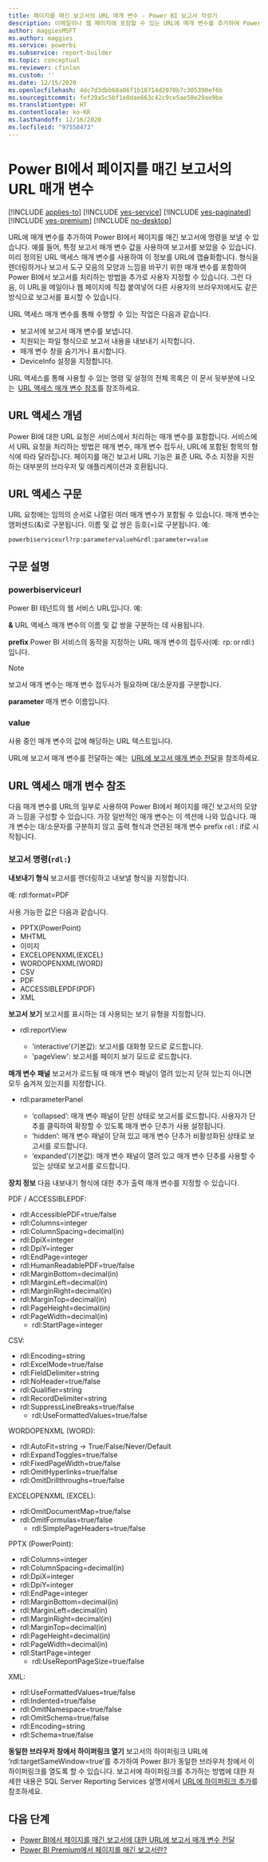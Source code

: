 ```yaml
---
title: 페이지를 매긴 보고서의 URL 매개 변수 - Power BI 보고서 작성기
description: 이메일이나 웹 페이지에 포함할 수 있는 URL에 매개 변수를 추가하여 Power BI에서 페이지를 매긴 보고서에 명령을 보내는 방법에 대해 알아봅니다.
author: maggiesMSFT
ms.author: maggies
ms.service: powerbi
ms.subservice: report-builder
ms.topic: conceptual
ms.reviewer: cfinlan
ms.custom: ''
ms.date: 12/15/2020
ms.openlocfilehash: 4dc7d3dbb68a06f1b18714d2070b7c305390ef6b
ms.sourcegitcommit: fef29a5c5bf1e0dae663c42c9ce5ae50e29ae9be
ms.translationtype: HT
ms.contentlocale: ko-KR
ms.lasthandoff: 12/16/2020
ms.locfileid: "97558473"
---
```

# <a name="url-parameters-in-paginated-reports-in-power-bi"></a>Power BI에서 페이지를 매긴 보고서의 URL 매개 변수

[!INCLUDE [applies-to](../includes/applies-to.md)] [!INCLUDE [yes-service](../includes/yes-service.md)] [!INCLUDE [yes-paginated](../includes/yes-paginated.md)] [!INCLUDE [yes-premium](../includes/yes-premium.md)] [!INCLUDE [no-desktop](../includes/no-desktop.md)] 

URL에 매개 변수를 추가하여 Power BI에서 페이지를 매긴 보고서에 명령을 보낼 수 있습니다. 예를 들어, 특정 보고서 매개 변수 값을 사용하여 보고서를 보았을 수 있습니다. 미리 정의된 URL 액세스 매개 변수를 사용하여 이 정보를 URL에 캡슐화합니다. 형식을 렌더링하거나 보고서 도구 모음의 모양과 느낌을 바꾸기 위한 매개 변수를 포함하여 Power BI에서 보고서를 처리하는 방법을 추가로 사용자 지정할 수 있습니다. 그런 다음, 이 URL을 메일이나 웹 페이지에 직접 붙여넣어 다른 사용자의 브라우저에서도 같은 방식으로 보고서를 표시할 수 있습니다. 

URL 액세스 매개 변수를 통해 수행할 수 있는 작업은 다음과 같습니다. 

- 보고서에 보고서 매개 변수를 보냅니다. 
- 지원되는 파일 형식으로 보고서 내용을 내보내기 시작합니다. 
- 매개 변수 창을 숨기거나 표시합니다. 
- DeviceInfo 설정을 지정합니다. 

URL 액세스를 통해 사용할 수 있는 명령 및 설정의 전체 목록은 이 문서 뒷부분에 나오는  [URL 액세스 매개 변수 참조](#url-access-parameter-reference)를 참조하세요. 

## <a name="url-access-concepts"></a>URL 액세스 개념 

Power BI에 대한 URL 요청은 서비스에서 처리하는 매개 변수를 포함합니다. 서비스에서 URL 요청을 처리하는 방법은 매개 변수, 매개 변수 접두사, URL에 포함된 항목의 형식에 따라 달라집니다. 페이지를 매긴 보고서 URL 기능은 표준 URL 주소 지정을 지원하는 대부분의 브라우저 및 애플리케이션과 호환됩니다. 

## <a name="url-access-syntax"></a>URL 액세스 구문 

URL 요청에는 임의의 순서로 나열된 여러 매개 변수가 포함될 수 있습니다. 매개 변수는 앰퍼샌드(&)로 구분됩니다. 이름 및 값 쌍은 등호(=)로 구분됩니다. 예:

```
powerbiserviceurl?rp:parametervalueh&rdl:parameter=value  
```

## <a name="syntax-description"></a>구문 설명 

### <a name="powerbiserviceurl"></a>powerbiserviceurl 

Power BI 테넌트의 웹 서비스 URL입니다. 예: 

**&** URL 액세스 매개 변수의 이름 및 값 쌍을 구분하는 데 사용됩니다.

**prefix** Power BI 서비스의 동작을 지정하는 URL 매개 변수의 접두사(예:  rp: or rdl:)입니다. 

> [!NOTE]
> 보고서 매개 변수는 매개 변수 접두사가 필요하며 대/소문자를 구분합니다. 

**parameter** 매개 변수 이름입니다. 

### <a name="value"></a>value 

사용 중인 매개 변수의 값에 해당하는 URL 텍스트입니다. 

URL에 보고서 매개 변수를 전달하는 예는  [URL에 보고서 매개 변수 전달](report-builder-url-pass-parameters.md)을 참조하세요.

## <a name="url-access-parameter-reference"></a>URL 액세스 매개 변수 참조

다음 매개 변수를 URL의 일부로 사용하여 Power BI에서 페이지를 매긴 보고서의 모양과 느낌을 구성할 수 있습니다. 가장 일반적인 매개 변수는 이 섹션에 나와 있습니다. 매개 변수는 대/소문자를 구분하지 않고 출력 형식과 연관된 매개 변수 prefix `rdl:` if로 시작됩니다.  

### <a name="report-commands-rdl"></a>보고서 명령(`rdl:`) 

**내보내기 형식** 보고서를 렌더링하고 내보낼 형식을 지정합니다.

예: rdl:format=PDF

사용 가능한 값은 다음과 같습니다.
 
- PPTX(PowerPoint)
- MHTML 
- 이미지 
- EXCELOPENXML(EXCEL) 
- WORDOPENXML(WORD) 
- CSV 
- PDF 
- ACCESSIBLEPDF(PDF)
- XML 

**보고서 보기** 보고서를 표시하는 데 사용되는 보기 유형을 지정합니다.

-   rdl:reportView

    - 'interactive'(기본값): 보고서를 대화형 모드로 로드합니다.
    - 'pageView': 보고서를 페이지 보기 모드로 로드합니다.

**매개 변수 패널** 보고서가 로드될 때 매개 변수 패널이 열려 있는지 닫혀 있는지 아니면 모두 숨겨져 있는지를 지정합니다.

-   rdl:parameterPanel

    - ‘collapsed’: 매개 변수 패널이 닫힌 상태로 보고서를 로드합니다. 사용자가 단추를 클릭하여 확장할 수 있도록 매개 변수 단추가 사용 설정됩니다.
    - ‘hidden’: 매개 변수 패널이 닫혀 있고 매개 변수 단추가 비활성화된 상태로 보고서를 로드합니다.
    - ‘expanded’(기본값): 매개 변수 패널이 열려 있고 매개 변수 단추를 사용할 수 있는 상태로 보고서를 로드합니다.

**장치 정보** 다음 내보내기 형식에 대한 추가 출력 매개 변수를 지정할 수 있습니다. 

PDF / ACCESSIBLEPDF:

- rdl:AccessiblePDF=true/false
- rdl:Columns=integer
- rdl:ColumnSpacing=decimal(in)
- rdl:DpiX=integer
- rdl:DpiY=integer
- rdl:EndPage=integer
- rdl:HumanReadablePDF=true/false
- rdl:MarginBottom=decimal(in)
- rdl:MarginLeft=decimal(in)
- rdl:MarginRight=decimal(in)
- rdl:MarginTop=decimal(in)
- rdl:PageHeight=decimal(in)
- rdl:PageWidth=decimal(in)
    - rdl:StartPage=integer
    
CSV:

- rdl:Encoding=string
- rdl:ExcelMode=true/false
- rdl:FieldDelimiter=string
- rdl:NoHeader=true/false
- rdl:Qualifier=string
- rdl:RecordDelimiter=string
- rdl:SuppressLineBreaks=true/false
    - rdl:UseFormattedValues=true/false
    
WORDOPENXML (WORD):

- rdl:AutoFit=string -> True/False/Never/Default
- rdl:ExpandToggles=true/false
- rdl:FixedPageWidth=true/false
- rdl:OmitHyperlinks=true/false
- rdl:OmitDrillthroughs=true/false

EXCELOPENXML (EXCEL):

- rdl:OmitDocumentMap=true/false
- rdl:OmitFormulas=true/false
    - rdl:SimplePageHeaders=true/false
    
PPTX (PowerPoint):
 
- rdl:Columns=integer
- rdl:ColumnSpacing=decimal(in)
- rdl:DpiX=integer
- rdl:DpiY=integer
- rdl:EndPage=integer
- rdl:MarginBottom=decimal(in)
- rdl:MarginLeft=decimal(in)
- rdl:MarginRight=decimal(in)
- rdl:MarginTop=decimal(in)
- rdl:PageHeight=decimal(in)
- rdl:PageWidth=decimal(in)
- rdl:StartPage=integer
    - rdl:UseReportPageSize=true/false

XML:

- rdl:UseFormattedValues=true/false
- rdl:Indented=true/false
- rdl:OmitNamespace=true/false
- rdl:OmitSchema=true/false
- rdl:Encoding=string
- rdl:Schema=true/false

**동일한 브라우저 창에서 하이퍼링크 열기** 보고서의 하이퍼링크 URL에 ‘rdl:targetSameWindow=true’를 추가하여 Power BI가 동일한 브라우저 창에서 이 하이퍼링크를 열도록 할 수 있습니다. 보고서에 하이퍼링크를 추가하는 방법에 대한 자세한 내용은 SQL Server Reporting Services 설명서에서 [URL에 하이퍼링크 추가](/sql/reporting-services/report-design/add-a-hyperlink-to-a-url-report-builder-and-ssrs)를 참조하세요.

## <a name="next-steps"></a>다음 단계

- [Power BI에서 페이지를 매긴 보고서에 대한 URL에 보고서 매개 변수 전달](report-builder-url-pass-parameters.md)
- [Power BI Premium에서 페이지를 매긴 보고서란?](paginated-reports-report-builder-power-bi.md)
